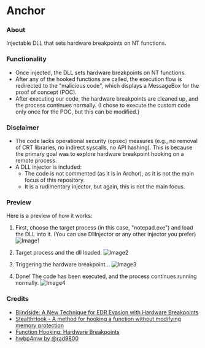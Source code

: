 # Anchor

### About
Injectable DLL that sets hardware breakpoints on NT functions.

### Functionality
- Once injected, the DLL sets hardware breakpoints on NT functions.
- After any of the hooked functions are called, the execution flow is redirected to the "malicious code", which displays a MessageBox for the proof of concept (POC).
- After executing our code, the hardware breakpoints are cleaned up, and the process continues normally. (I chose to execute the custom code only once for the POC, but this can be modified.)

### Disclaimer
- The code lacks operational security (opsec) measures (e.g., no removal of CRT libraries, no indirect syscalls, no API hashing). This is because the primary goal was to explore hardware breakpoint hooking on a remote process.
- A DLL injector is included:
  - The code is not commented (as it is in Archor), as it is not the main focus of this repository.
  - It is a rudimentary injector, but again, this is not the main focus.

### Preview
Here is a preview of how it works:

1. First, choose the target process (in this case, "notepad.exe") and load the DLL into it. (You can use DllInjector or any other injector you prefer)
  ![Image1](https://github.com/user-attachments/assets/78e16cc0-1a7a-4de0-9a62-b638bf2bf6e2)

2. Target process and the dll loaded.
![Image2](https://github.com/user-attachments/assets/fdba1209-c3ce-45a3-b44a-4919cac32461)

3. Triggering the hardware breakpoint...
![Image3](https://github.com/user-attachments/assets/b21b6b75-8ba5-47f8-8c23-857ce42fcb6b)

4. Done! The code has been executed, and the process continues running normally.
![Image4](https://github.com/user-attachments/assets/9b0ab162-e63c-45e9-91ad-3b72b727a31c)

### Credits
- [Blindside: A New Technique for EDR Evasion with Hardware Breakpoints](https://cymulate.com/blog/blindside-a-new-technique-for-edr-evasion-with-hardware-breakpoints)
- [StealthHook - A method for hooking a function without modifying memory protection](https://www.x86matthew.com/view_post?id=stealth_hook)
- [Function Hooking: Hardware Breakpoints](https://www.codereversing.com/archives/594)
- [hwbp4mw by @rad9800](https://github.com/rad9800/hwbp4mw/)

